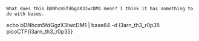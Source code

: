 ```
What does this bDNhcm5fdGgzX3IwcDM1 mean? I think it has something to do with bases.
```

echo bDNhcm5fdGgzX3IwcDM1 | base64 -d
l3arn_th3_r0p35
picoCTF{l3arn_th3_r0p35}